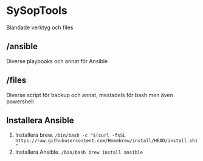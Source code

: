 # SySopTools

Blandade verktyg och files

## /ansible
Diverse playbooks och annat för Ansible
## /files
Diverse script för backup och annat, mestadels för bash men även powershell

## Installera Ansible
 1. Installera brew.  ``` /bin/bash -c "$(curl -fsSL https://raw.githubusercontent.com/Homebrew/install/HEAD/install.sh)" ```
 3. Installera Ansible. ``` /bin/bash brew install ansible ```
